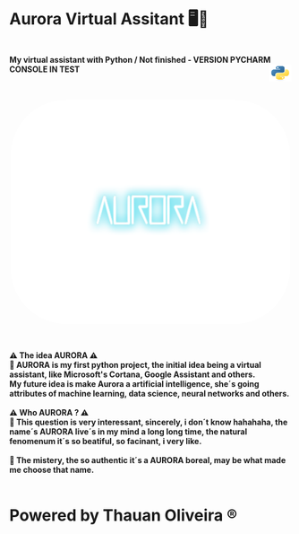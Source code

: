 # Aurora Virtual Assitant 🖥️🤖
 <div align="left" style="display: ninline_block"><br>
    <strong> My virtual assistant with Python </strong>
    <strong> / Not finished - VERSION PYCHARM CONSOLE IN TEST </strong> 
    <img align="right" alt="Th-Python" height="30" width="40" src="https://raw.githubusercontent.com/devicons/devicon/master/icons/python/python-original.svg">
  </div>
  
  ##
  
   <div align="center"><br>
   <img align="center" height="400" width="500" style="border-radius:100px" alt="Aurora" src="https://github.com/thauanoliveiraa/Aurora-Virtual-Assitant/blob/main/aurora%20logo.png" /> 
  </div>
  
  ##
  
 <div align="left" style="display: ninline_block"><br>
 <strong> ⚠️ The idea AURORA ⚠️ </strong> <br>
    <strong> 📢 AURORA is my first python project, the initial idea being a virtual assistant, like Microsoft's Cortana, Google Assistant and others.<br> My future idea is make Aurora a artificial intelligence, she´s going attributes of machine learning, data science, neural networks and others.</strong>
    <br><br>
  <strong> ⚠️ Who AURORA ? ⚠️ </strong> <br>
     <strong> 📢 This question is very interessant, sincerely, i don´t know hahahaha, the name´s AURORA live´s in my mind a long long time, the natural fenomenum it´s so beatiful, so facinant, i very like.</strong>
     <br><br>
     <strong> 📢 The mistery, the so authentic it´s a AURORA boreal, may be what made me choose that name.</strong>
    <br><br>
  </div>
  
  <h1> Powered by Thauan Oliveira &reg; </h1>

